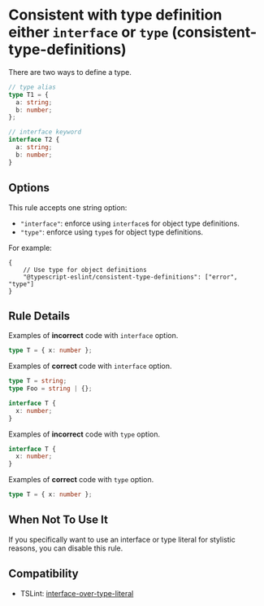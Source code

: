 # Consistent with type definition either `interface` or `type` (consistent-type-definitions)

There are two ways to define a type.

```ts
// type alias
type T1 = {
  a: string;
  b: number;
};

// interface keyword
interface T2 {
  a: string;
  b: number;
}
```

## Options

This rule accepts one string option:

- `"interface"`: enforce using `interface`s for object type definitions.
- `"type"`: enforce using `type`s for object type definitions.

For example:

```CJSON
{
    // Use type for object definitions
    "@typescript-eslint/consistent-type-definitions": ["error", "type"]
}
```

## Rule Details

Examples of **incorrect** code with `interface` option.

```ts
type T = { x: number };
```

Examples of **correct** code with `interface` option.

```ts
type T = string;
type Foo = string | {};

interface T {
  x: number;
}
```

Examples of **incorrect** code with `type` option.

```ts
interface T {
  x: number;
}
```

Examples of **correct** code with `type` option.

```ts
type T = { x: number };
```

## When Not To Use It

If you specifically want to use an interface or type literal for stylistic reasons, you can disable this rule.

## Compatibility

- TSLint: [interface-over-type-literal](https://palantir.github.io/tslint/rules/interface-over-type-literal/)
